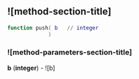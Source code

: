 ## ![method-section-title]


```lua
function push( b   // integer
             )
```


### ![method-parameters-section-title]

**b** (**integer**) - ![b]


